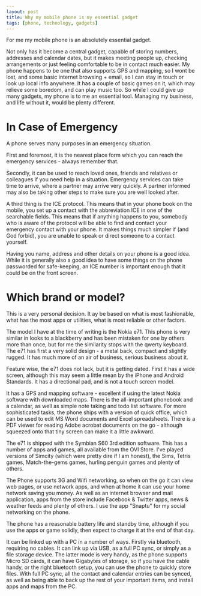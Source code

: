 ```yaml
---
layout: post
title: Why my mobile phone is my essential gadget
tags: [phone, technology, gadgets]
---
```

For me my mobile phone is an absolutely essential gadget.

Not only has it become a central gadget, capable of storing numbers, addresses and calendar dates, but it makes meeting people up, checking arrangements or just feeling comfortable to be in contact much easier. My phone happens to be one that also supports GPS and mapping, so I wont be lost, and some basic internet browsing + email, so I can stay in touch or look up local info anywhere. It has a couple of basic games on it, which may relieve some boredom, and can play music too. So while I could give up many gadgets, my phone is to me an essential tool. Managing my business, and life without it, would be plenty different.

# In Case of Emergency

A phone serves many purposes in an emergency situation. 

First and foremost, it is the nearest place form which you can reach the emergency services - always remember that.

Secondly, it can be used to reach loved ones, friends and relatives or colleagues if you need help in a situation. Emergency services can take time to arrive, where a partner may arrive very quickly. A partner informed may also be taking other steps to make sure you are well looked after.

A third thing is the ICE protocol. This means that in your phone book on the mobile, you set up a contact with the abbreviation ICE in one of the searchable fields. This means that if anything happens to you, somebody who is aware of the protocol will be able to find and contact your emergency contact with your phone. It makes things much simpler if (and God forbid), you are unable to speak or direct someone to a contact yourself.

Having you name, address and other details on your phone is a good idea. While it is generally also a good idea to have some things on the phone passworded for safe-keeping, an ICE number is important enough that it could be on the front screen.

# Which brand or model?

This is a very personal decision. It ay be based on what is most fashionable, what has the most apps or utilities, what is most reliable or other factors.

The model I have at the time of writing is the Nokia e71. This phone is very similar in looks to a blackberry and has been mistaken for one by others more than once, but for me the similarity stops with the qwerty keyboard. The e71 has first a very solid design - a metal back, compact and slightly rugged. It has much more of an air of business, serious business about it.

Feature wise, the e71 does not lack, but it is getting dated. First it has a wide screen, although this may seem a little mean by the iPhone and Android Standards. It has a directional pad, and is not a touch screen model.

It has a GPS and mapping software - excellent if using the latest Nokia software with downloaded maps. There is the all-important phonebook and a calendar, as well as simple note taking and todo list software. For more sophisticated tasks, the phone ships with a version of quick office, which can be used to edit MS Word documents and Excel spreadsheets. There is a PDF viewer for reading Adobe acrobat documents on the go - although squeezed onto that tiny screen can make it a little awkward.

The e71 is shipped with the Symbian S60 3rd edition software. This has a number of apps and games, all available from the OVI Store. I've played versions of Simcity (which were pretty dire if I am honest), the Sims, Tetris games, Match-the-gems games, hurling penguin games and plenty of others.

The Phone supports 3G and Wifi networking, so when on the go it can view web pages, or use network apps, and when at home it can use your home network saving you money. As well as an internet browser and mail application, apps from the store include Facebook & Twitter apps, news & weather feeds and plenty of others. I use the app "Snaptu" for my social networking on the phone.

The phone has a reasonable battery life and standby time, although if you use the apps or game solidly, then expect to charge it at the end of that day.

It can be linked up with a PC in a number of ways. Firstly via bluetooth, requiring no cables. It can link up via USB, as a full PC sync, or simply as a file storage device. The latter mode is very handy, as the phone supports Micro SD cards, it can have Gigabytes of storage, so if you have the cable handy, or the right bluetooth setup, you can use the phone to quickly store files. With full PC sync, all the contact and calendar entries can be synced, as well as being able to back up the rest of your important items, and install apps and maps from the PC. 